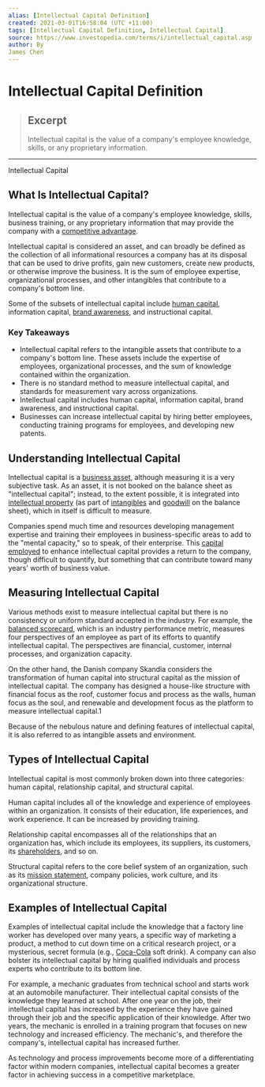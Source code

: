 ```yaml
---
alias: [Intellectual Capital Definition]
created: 2021-03-01T16:58:04 (UTC +11:00)
tags: [Intellectual Capital Definition, Intellectual Capital]
source: https://www.investopedia.com/terms/i/intellectual_capital.asp
author: By
James Chen
---
```


# Intellectual Capital Definition

> ## Excerpt
> Intellectual capital is the value of a company's employee knowledge, skills, or any proprietary information.

---

Intellectual Capital
## What Is Intellectual Capital?

Intellectual capital is the value of a company's employee knowledge, skills, business training, or any proprietary information that may provide the company with a [competitive advantage](https://www.investopedia.com/terms/c/competitive_advantage.asp).

Intellectual capital is considered an asset, and can broadly be defined as the collection of all informational resources a company has at its disposal that can be used to drive profits, gain new customers, create new products, or otherwise improve the business. It is the sum of employee expertise, organizational processes, and other intangibles that contribute to a company's bottom line.

Some of the subsets of intellectual capital include [human capital](https://www.investopedia.com/terms/h/humancapital.asp), information capital, [brand awareness](https://www.investopedia.com/terms/b/brandawareness.asp), and instructional capital.

### Key Takeaways

-   Intellectual capital refers to the intangible assets that contribute to a company's bottom line. These assets include the expertise of employees, organizational processes, and the sum of knowledge contained within the organization.
-   There is no standard method to measure intellectual capital, and standards for measurement vary across organizations.
-   Intellectual capital includes human capital, information capital, brand awareness, and instructional capital.
-   Businesses can increase intellectual capital by hiring better employees, conducting training programs for employees, and developing new patents.

## Understanding Intellectual Capital

Intellectual capital is a [business asset](https://www.investopedia.com/terms/b/business-asset.asp), although measuring it is a very subjective task. As an asset, it is not booked on the balance sheet as "intellectual capital"; instead, to the extent possible, it is integrated into [intellectual property](https://www.investopedia.com/terms/i/intellectualproperty.asp) (as part of [intangibles](https://www.investopedia.com/terms/i/intangibleasset.asp) and [goodwill](https://www.investopedia.com/terms/g/goodwill.asp) on the balance sheet), which in itself is difficult to measure.

Companies spend much time and resources developing management expertise and training their employees in business-specific areas to add to the "mental capacity," so to speak, of their enterprise. This [capital employed](https://www.investopedia.com/terms/c/capitalemployed.asp) to enhance intellectual capital provides a return to the company, though difficult to quantify, but something that can contribute toward many years' worth of business value.

## Measuring Intellectual Capital

Various methods exist to measure intellectual capital but there is no consistency or uniform standard accepted in the industry. For example, the [balanced scorecard](https://www.investopedia.com/terms/b/balancedscorecard.asp), which is an industry performance metric, measures four perspectives of an employee as part of its efforts to quantify intellectual capital. The perspectives are financial, customer, internal processes, and organization capacity.

On the other hand, the Danish company Skandia considers the transformation of human capital into structural capital as the mission of intellectual capital. The company has designed a house-like structure with financial focus as the roof, customer focus and process as the walls, human focus as the soul, and renewable and development focus as the platform to measure intellectual capital.1

Because of the nebulous nature and defining features of intellectual capital, it is also referred to as intangible assets and environment.

## Types of Intellectual Capital

Intellectual capital is most commonly broken down into three categories: human capital, relationship capital, and structural capital.

Human capital includes all of the knowledge and experience of employees within an organization. It consists of their education, life experiences, and work experience. It can be increased by providing training.

Relationship capital encompasses all of the relationships that an organization has, which include its employees, its suppliers, its customers, its [shareholders](https://www.investopedia.com/terms/s/shareholder.asp), and so on.

Structural capital refers to the core belief system of an organization, such as its [mission statement](https://www.investopedia.com/terms/m/missionstatement.asp), company policies, work culture, and its organizational structure.

## Examples of Intellectual Capital

Examples of intellectual capital include the knowledge that a factory line worker has developed over many years, a specific way of marketing a product, a method to cut down time on a critical research project, or a mysterious, secret formula (e.g., [Coca-Cola](https://www.investopedia.com/financial-edge/1012/the-evolution-of-the-coca-cola-brand.aspx) soft drink). A company can also bolster its intellectual capital by hiring qualified individuals and process experts who contribute to its bottom line.

For example, a mechanic graduates from technical school and starts work at an automobile manufacturer. Their intellectual capital consists of the knowledge they learned at school. After one year on the job, their intellectual capital has increased by the experience they have gained through their job and the specific application of their knowledge. After two years, the mechanic is enrolled in a training program that focuses on new technology and increased efficiency. The mechanic's, and therefore the company's, intellectual capital has increased further.

As technology and process improvements become more of a differentiating factor within modern companies, intellectual capital becomes a greater factor in achieving success in a competitive marketplace.
